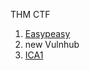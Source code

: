 THM CTF
  1. [Easypeasy](https://clnath.github.io/clnath.github.io-THM_CTF_EasyPeasy/)
  2. new
Vulnhub
  1. [ICA1](https://clnath.github.io/clnath.github.io-CTF/ica1/ica1.htm)
